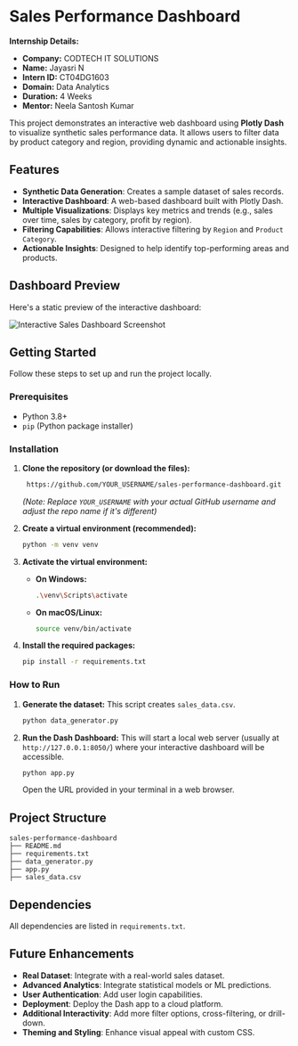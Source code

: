 # Sales Performance Dashboard

**Internship Details:**
* **Company:** CODTECH IT SOLUTIONS
* **Name:** Jayasri N
* **Intern ID:** CT04DG1603
* **Domain:** Data Analytics
* **Duration:** 4 Weeks
* **Mentor:** Neela Santosh Kumar

This project demonstrates an interactive web dashboard using **Plotly Dash** to visualize synthetic sales performance data. It allows users to filter data by product category and region, providing dynamic and actionable insights.

## Features

* **Synthetic Data Generation**: Creates a sample dataset of sales records.
* **Interactive Dashboard**: A web-based dashboard built with Plotly Dash.
* **Multiple Visualizations**: Displays key metrics and trends (e.g., sales over time, sales by category, profit by region).
* **Filtering Capabilities**: Allows interactive filtering by `Region` and `Product Category`.
* **Actionable Insights**: Designed to help identify top-performing areas and products.

## Dashboard Preview

Here's a static preview of the interactive dashboard:

![Interactive Sales Dashboard Screenshot](dashboard_screenshot.png)

## Getting Started

Follow these steps to set up and run the project locally.

### Prerequisites

* Python 3.8+
* `pip` (Python package installer)

### Installation

1.  **Clone the repository (or download the files):**
    ```bash
     https://github.com/YOUR_USERNAME/sales-performance-dashboard.git   
    ```
    *(Note: Replace `YOUR_USERNAME` with your actual GitHub username and adjust the repo name if it's different)*

2.  **Create a virtual environment (recommended):**
    ```bash
    python -m venv venv
    ```

3.  **Activate the virtual environment:**
    * **On Windows:**
        ```bash
        .\venv\Scripts\activate
        ```
    * **On macOS/Linux:**
        ```bash
        source venv/bin/activate
        ```

4.  **Install the required packages:**
    ```bash
    pip install -r requirements.txt
    ```

### How to Run

1.  **Generate the dataset:**
    This script creates `sales_data.csv`.
    ```bash
    python data_generator.py
    ```

2.  **Run the Dash Dashboard:**
    This will start a local web server (usually at `http://127.0.0.1:8050/`) where your interactive dashboard will be accessible.
    ```bash
    python app.py
    ```
    Open the URL provided in your terminal in a web browser.

## Project Structure
```
sales-performance-dashboard
├── README.md
├── requirements.txt
├── data_generator.py       
├── app.py
├── sales_data.csv
```
## Dependencies

All dependencies are listed in `requirements.txt`.

## Future Enhancements

* **Real Dataset**: Integrate with a real-world sales dataset.
* **Advanced Analytics**: Integrate statistical models or ML predictions.
* **User Authentication**: Add user login capabilities.
* **Deployment**: Deploy the Dash app to a cloud platform.
* **Additional Interactivity**: Add more filter options, cross-filtering, or drill-down.
* **Theming and Styling**: Enhance visual appeal with custom CSS.


